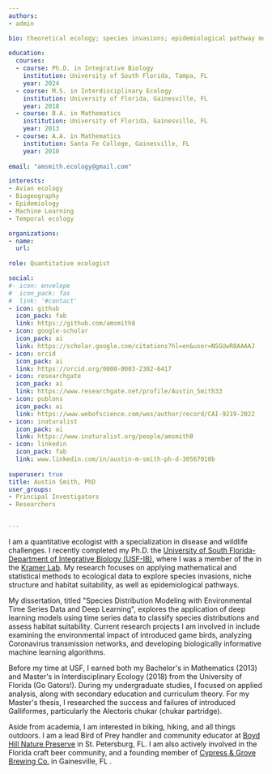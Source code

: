 ```yaml
---
authors: 
- admin

bio: theoretical ecology; species invasions; epidemiological pathway modeling
  
education: 
  courses:
  - course: Ph.D. in Integrative Biology 
    institution: University of South Florida, Tampa, FL
    year: 2024
  - course: M.S. in Interdisciplinary Ecology 
    institution: University of Florida, Gainesville, FL
    year: 2018
  - course: B.A. in Mathematics
    institution: University of Florida, Gainesville, FL
    year: 2013
  - course: A.A. in Mathematics
    institution: Santa Fe College, Gainesville, FL
    year: 2010  
    
email: "amsmith.ecology@gmail.com"

interests:
- Avian ecology
- Biogeography
- Epidemiology
- Machine Learning
- Temporal ecology

organizations:
- name:  
  url: 
  
role: Quantitative ecologist

social:
#- icon: envelope
#  icon_pack: fas
#  link: '#contact'
- icon: github
  icon_pack: fab
  link: https://github.com/amsmith8
- icon: google-scholar
  icon_pack: ai
  link: https://scholar.google.com/citations?hl=en&user=NSGUwR8AAAAJ
- icon: orcid
  icon_pack: ai
  link: https://orcid.org/0000-0003-2302-6417
- icon: researchgate
  icon_pack: ai
  link: https://www.researchgate.net/profile/Austin_Smith33
- icon: publons
  icon_pack: ai
  link: https://www.webofscience.com/wos/author/record/CAI-9219-2022 
- icon: inaturalist
  icon_pack: ai
  link: https://www.inaturalist.org/people/amsmith8  
- icon: linkedin
  icon_pack: fab
  link: www.linkedin.com/in/austin-m-smith-ph-d-30567010b
  
superuser: true
title: Austin Smith, PhD
user_groups:
- Principal Investigators
- Researchers


---
```


I am a quantitative ecologist with a specialization in disease and wildlife challenges. I recently completed my Ph.D. the  [University of South Florida-Department of Integrative Biology (USF-IB)](https://www.usf.edu/arts-sciences/departments/ib/), where I was a member of the in the [Kramer Lab](https://kramera3.github.io). My research focuses on applying mathematical and statistical methods to ecological data to explore species invasions, niche structure and habitat suitability, as well as epidemiological pathways.

My dissertation, titled "Species Distribution Modeling with Environmental Time Series Data and Deep Learning", explores the application of deep learning models using time series data to classify species distributions and assess habitat suitability. Current research projects I am involved in include examining the environmental impact of introduced game birds, analyzing Coronavirus transmission networks, and developing biologically informative machine learning algorithms.

Before my time at USF, I earned both my Bachelor's in Mathematics (2013) and Master's in Interdisciplinary Ecology (2018) from the University of Florida (Go Gators!). During my undergraduate studies, I focused on applied analysis, along with secondary education and curriculum theory. For my Master's thesis, I researched the success and failures of introduced Galliformes, particularly the Alectoris chukar (chukar partridge).

Aside from academia, I am interested in biking, hiking, and all things outdoors.  I am a lead Bird of Prey handler and community educator at [Boyd Hill Nature Preserve](https://friendsofboydhillnaturepreserve.wildapricot.org) in St. Petersburg, FL.  I am also actively involved in the Florida craft beer community, and a founding member of [Cypress & Grove Brewing Co.](https://www.cypressandgrove.com/home) in Gainesville, FL . 


